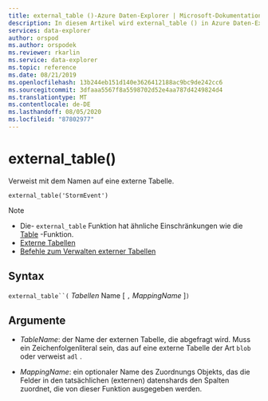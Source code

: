 ```yaml
---
title: external_table ()-Azure Daten-Explorer | Microsoft-Dokumentation
description: In diesem Artikel wird external_table () in Azure Daten-Explorer beschrieben.
services: data-explorer
author: orspod
ms.author: orspodek
ms.reviewer: rkarlin
ms.service: data-explorer
ms.topic: reference
ms.date: 08/21/2019
ms.openlocfilehash: 13b244eb151d140e3626412188ac9bc9de242cc6
ms.sourcegitcommit: 3dfaaa5567f8a5598702d52e4aa787d4249824d4
ms.translationtype: MT
ms.contentlocale: de-DE
ms.lasthandoff: 08/05/2020
ms.locfileid: "87802977"
---
```

# <a name="external_table"></a>external_table()

Verweist mit dem Namen auf eine externe Tabelle.

```kusto
external_table('StormEvent')
```

> [!NOTE]
> * Die- `external_table` Funktion hat ähnliche Einschränkungen wie die [Table](tablefunction.md) -Funktion.
> * [Externe Tabellen](schema-entities/externaltables.md)
> * [Befehle zum Verwalten externer Tabellen](../management/externaltables.md)

## <a name="syntax"></a>Syntax

`external_table``(` *Tabellen* Name [ `,` *MappingName* ]`)`

## <a name="arguments"></a>Argumente

* *TableName*: der Name der externen Tabelle, die abgefragt wird.
  Muss ein Zeichenfolgenliteral sein, das auf eine externe Tabelle der Art `blob` oder verweist `adl` . <!-- TODO: Document data formats supported -->

* *MappingName*: ein optionaler Name des Zuordnungs Objekts, das die Felder in den tatsächlichen (externen) datenshards den Spalten zuordnet, die von dieser Funktion ausgegeben werden.
